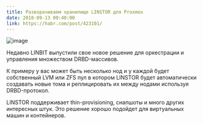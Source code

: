 ```yaml
---
title: Разворачиваем хранилище LINSTOR для Proxmox
date: 2018-09-13 00:40:00
link: https://habr.com/post/423101/
---
```


![image](https://hsto.org/getpro/habr/post_images/e47/594/c07/e47594c0721332fb46493d20339bb1be.png)

Недавно LINBIT выпустили свое новое решение для оркестрации и управления множеством DRBD-массивов.

К примеру у вас может быть несколько нод и у каждой будет собственный LVM или ZFS пул в котором LINSTOR будет автоматически создавать новые тома и реплицировать их между нодами используя DRBD-протокол.

LINSTOR поддерживает thin-provisioning, снапшоты и много других интересных штук.
Это решение хорошо подойдет для виртуальных машин и контейнеров. <!--more-->
